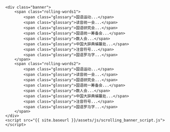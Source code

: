     <div class="banner">
        <span class="rolling-words1">
            <span class="glossary">国语运动...</span>
			<span class="glossary">读音统一会...</span>
			<span class="glossary">国语研究会...</span>
            <span class="glossary">国语统一筹备会...</span>
            <span class="glossary">数人会...</span>
			<span class="glossary">中国大辞典编纂处...</span>
			<span class="glossary">注音符号...</span>
			<span class="glossary">国语罗马字...</span>
        </span>
        <span class="rolling-words2">
            <span class="glossary">国语运动...</span>
			<span class="glossary">读音统一会...</span>
			<span class="glossary">国语研究会...</span>
            <span class="glossary">国语统一筹备会...</span>
            <span class="glossary">数人会...</span>
			<span class="glossary">中国大辞典编纂处...</span>
			<span class="glossary">注音符号...</span>
			<span class="glossary">国语罗马字...</span>
        </span>
    </div>
    <script src="{{ site.baseurl }}/assets/js/scrolling_banner_script.js"></script>